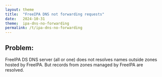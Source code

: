 ```yaml
---
layout: theme
title:  "FreeIPA DNS not forwarding requests"
date:   2024-10-31
theme:  ipa-dns-no-forwarding
permalink: /t/ipa-dns-no-forwarding
---
```


## Problem:

FreeIPA DS DNS server (all or one) does not resolves names outside zones hosted by FreeIPA.
But records from zones managed by FreeIPA are resolved.




